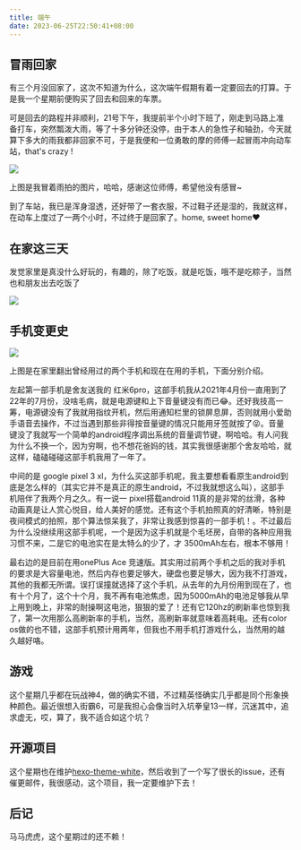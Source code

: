```yaml
---
title: 端午
date: 2023-06-25T22:50:41+08:00
---
```


## 冒雨回家

有三个月没回家了，这次不知道为什么，这次端午假期有着一定要回去的打算。于是我一个星期前便购买了回去和回来的车票。

可是回去的路程并非顺利，21号下午，我提前半个小时下班了，刚走到马路上准备打车，突然瓢泼大雨，等了十多分钟还没停，由于本人的急性子和轴劲，今天就算下多大的雨我都非回家不可，于是我便和一位勇敢的摩的师傅一起冒雨冲向动车站，that's crazy !

![](https://cdn.jsdelivr.net/gh/fushaolei/img/img/202306252258297.jpg)

上图是我冒着雨拍的图片，哈哈，感谢这位师傅，希望他没有感冒~

到了车站，我已是浑身湿透，还好带了一套衣服，不过鞋子还是湿的，我就这样，在动车上度过了一两个小时，不过终于是回家了。home, sweet home❤

## 在家这三天

发觉家里是真没什么好玩的，有趣的，除了吃饭，就是吃饭，哦不是吃粽子，当然也和朋友出去吃饭了

![](https://cdn.jsdelivr.net/gh/fushaolei/img/img/202306252325151.jpg)

## 手机变更史

![](https://cdn.jsdelivr.net/gh/fushaolei/img/img/202306252325708.jpg)

上图是在家里翻出曾经用过的两个手机和现在在用的手机，下面分别介绍。

左起第一部手机是舍友送我的 红米6pro，这部手机我从2021年4月份一直用到了22年的7月份，没啥毛病，就是电源键和上下音量键没有而已😂。还好我技高一筹，电源键没有了我就用指纹开机，然后用通知栏里的锁屏息屏，否则就用小爱助手语音去操作，不过当遇到那些非得按音量键的情况只能用牙签就按了😝。音量键没了我就写一个简单的android程序调出系统的音量调节键，啊哈哈。有人问我为什么不换一个，因为穷啊，也不想花爸妈的钱，其实我很感谢那个舍友哈哈，就这样，磕磕碰碰这部手机我用了一年了。

中间的是 google pixel 3 xl，为什么买这部手机呢，我主要想看看原生android到底是怎么样的（其实它并不是真正的原生android，不过我就想这么叫），这部手机陪伴了我两个月之久。有一说一 pixel搭载android 11真的是非常的丝滑，各种动画真是让人赏心悦目，给人美好的感觉。还有这个手机拍照真的好清晰，特别是夜间模式的拍照，那个算法惊呆我了，非常让我感到惊喜的一部手机！。不过最后为什么没继续用这部手机呢，一个是因为这手机就是个毛坯房，自带的各种应用我习惯不来，二是它的电池实在是太特么的少了，才 3500mAh左右，根本不够用！

最右边的是目前在用onePlus Ace 竞速版。其实用过前两个手机之后的我对手机的要求是大容量电池，然后内存也要足够大，硬盘也要足够大，因为我不打游戏，其他的我都无所谓。误打误撞就选择了这个手机，从去年的九月份用到现在了，也有十个月了，这个十个月，我不再有电池焦虑，因为5000mAh的电池足够我从早上用到晚上，非常的耐操啊这电池，狠狠的爱了！还有它120hz的刷新率也惊到我了，第一次用那么高刷新率的手机，当然，高刷新率就意味着高耗电。还有color os做的也不错，这部手机预计用两年，但我也不用手机打游戏什么，当然用的越久越好咯。

## 游戏

这个星期几乎都在玩战神4，做的确实不错，不过精英怪确实几乎都是同个形象换种颜色。最近很想入街霸6，可是我担心会像当时入坑拳皇13一样，沉迷其中，追求虚无，哎，算了，我不适合如这个坑？

## 开源项目

这个星期也在维护[hexo-theme-white](https://github.com/FuShaoLei/hexo-theme-white)，然后收到了一个写了很长的issue，还有催更邮件，我很感动，这个项目，我一定要维护下去！

## 后记

马马虎虎，这个星期过的还不赖！
